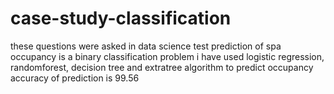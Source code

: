 # case-study-classification
these questions were asked in data science test
prediction of spa occupancy is a binary classification problem 
i have used logistic regression, randomforest, decision tree and extratree algorithm to predict occupancy
accuracy of prediction is 99.56
